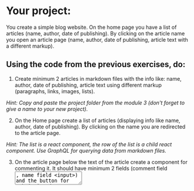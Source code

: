 # Your project:

You create a simple blog website. On the home page you have a list of articles (name, author, date of publishing). By clicking on the article name you open an article page (name, author, date of publishing, article text with a different markup).

## Using the code from the previous exercises, do:

1. Create minimum 2 articles in markdown files with the info like: name, author, date of publishing, article text using different markup (paragraphs, links, images, lists). 

*Hint: Copy and paste the project folder from the module 3 (don't forget to give a name to your new project).*

2. On the Home page create a list of articles (displaying info like name, author, date of publishing). By clicking on the name you are redirected to the article page.

*Hint: The list is a react component, the row of the list is a child react component. Use GraphQL for querying data from markdown files.*

3. On the article page below the text of the article create a component for commenting it. It should have minimum 2 fields (comment field <textarea>, name field <input>) and the button for submitting data. After clicking the Submit button it displays a new comment below.

*Hint: You need to create a React component and import it to the file `templates/page.js`* 

## Bonus tasks:

1. Add short article announce to the list on the home page
2. Add a date of comment to the component of commenting
3. Make your website unique (website name, colors, fonts, texts on the home page and in the footer...)
4. Customise the page 404
